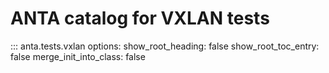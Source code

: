 <!--
  ~ Copyright (c) 2023 Arista Networks, Inc.
  ~ Use of this source code is governed by the Apache License 2.0
  ~ that can be found in the LICENSE file.
  -->

# ANTA catalog for VXLAN tests

::: anta.tests.vxlan
    options:
      show_root_heading: false
      show_root_toc_entry: false
      merge_init_into_class: false
